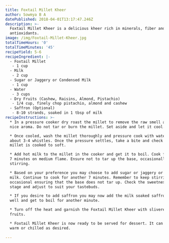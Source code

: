 ```yaml
---
title: Foxtail Millet Kheer
author: Sowmya B A
datePublished: 2018-04-01T13:17:47.246Z
description: >-
  Foxtail Millet Kheer is a delicious kheer rich in minerals, fiber and
  antioxidants.
image: /img/Foxtail-Millet-Kheer.jpg
totalTimeHours: '0'
totalTimeMinutes: '45'
recipeYield: 5-6
recipeIngredient: |-
  - Foxtail Millet
   - 1 cup
  - Milk
   - 2 cup
  - Sugar or Jaggery or Condensed Milk
   - 1 cup
  - Water
   - 3 cups
  - Dry Fruits (Cashew, Raisins, Almond, Pistachio) 
   - 1/4 cup, finely chop pistachio, almond and cashew
  - Saffron (Optional)
   - 8-10 strands, soaked in 1 tbsp of milk
recipeInstructions: >-
  * In a pressure cooker dry roast the millet to remove the raw smell and get a
  nice aroma. Do not tar or burn the millet. Set aside and let it cool.

  * Once cooled, wash the millet thoroughly and pressure cook with water for
  about 3-4 whistles. Once the pressure settles, take a bite and check if the
  millet is cooked to soft.

  * Add hot milk to the millet in the cooker and get it to boil. Cook for about
  7 minutes on medium flame. Ensure not to tar up the base, occasionally keep
  stirring.

  * Based on your preference you may choose to add sugar or jaggery or condensed
  milk. Continue to cook for another 7 minutes. Remember to keep stirring
  occasional ensuring that the base does not tar up. Check the sweetness at this
  stage and adjust to suit your tastebuds.

  * If you desire to add saffron you may now add the milk soaked saffron. Mix
  well and get to boil for another minute.

  * Turn off the heat and garnish the Foxtail Millet Kheer with slivered dry
  fruits. 

  * Foxtail Millet Kheer is now ready to be served for dessert. It can be served
  warm or chilled as desired.
   
---
```


